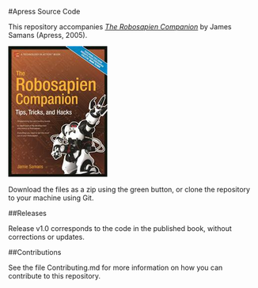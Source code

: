 #Apress Source Code

This repository accompanies [*The Robosapien Companion*](http://www.apress.com/9781590595268) by James Samans (Apress, 2005).

![Cover image](9781590595268.jpg)

Download the files as a zip using the green button, or clone the repository to your machine using Git.

##Releases

Release v1.0 corresponds to the code in the published book, without corrections or updates.

##Contributions

See the file Contributing.md for more information on how you can contribute to this repository.

